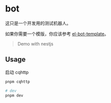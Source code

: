 # bot

这只是一个开发用的测试机器人。

如果你需要一个模版，你应该参考 [el-bot-template](https://github.com/ElpsyCN/el-bot-template)。

> Demo with nestjs

## Usage

启动 cqhttp

```bash
pnpm cqhttp
```

```bash
# dev
pnpm dev
```
